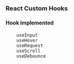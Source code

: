 ### React Custom Hooks
#### Hook implemented
```
    useInput
    useHover
    useRequest
    useScroll
    useDebounce
```
